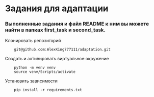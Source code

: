# Задания для адаптации

### Выполненные задания и файл README к ним вы можете найти в папках first_task и second_task.

Клонировать репозиторий
```
    git@github.com:AlexKing777111/adaptation.git
```
Создать и активировать виртуальное окружение
```
    python -m venv venv
    source venv/Scripts/activate
```
Установить зависимости
```
    pip install -r requirements.txt
```
